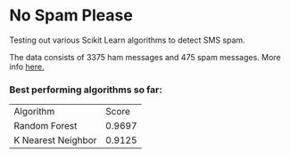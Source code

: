 # No Spam Please
Testing out various Scikit Learn algorithms to detect SMS spam.

The data consists of 3375 ham messages and 475 spam messages. More info [here.](https://archive.ics.uci.edu/ml/datasets/SMS+Spam+Collection)	

### Best performing algorithms so far:
<table>
	<tr>
		<td>
			Algorithm
		</td>
		<td>
			Score
		</td>
	</tr>
	<tr>
		<td>
			Random Forest
		</td>
		<td>
			0.9697
		</td>
	</tr>
	<tr>
		<td>   
			K Nearest Neighbor 
		</td>
		<td>
		0.9125  
	</td>
	<tr>
</table>